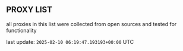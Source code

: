 ## PROXY LIST

all proxies in this list were collected from open sources and tested for functionality

last update: `2025-02-10 06:19:47.193193+00:00` UTC